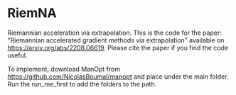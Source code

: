 # RiemNA
Riemannian acceleration via extrapolation. This is the code for the paper: "Riemannian accelerated gradient methods via extrapolation" available on https://arxiv.org/abs/2208.06619. Please cite the paper if you find the code useful.

To implement, download ManOpt from https://github.com/NicolasBoumal/manopt and place under the main folder. Run the run_me_first to add the folders to the path. 
